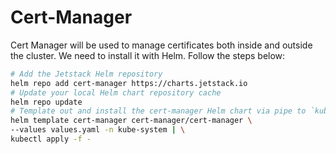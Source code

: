 # Cert-Manager

Cert Manager will be used to manage certificates both inside and outside the cluster. We need to install it with Helm. Follow the steps below:

```bash
# Add the Jetstack Helm repository
helm repo add cert-manager https://charts.jetstack.io
# Update your local Helm chart repository cache
helm repo update
# Template out and install the cert-manager Helm chart via pipe to `kubectl apply`
helm template cert-manager cert-manager/cert-manager \
--values values.yaml -n kube-system | \
kubectl apply -f -
```
